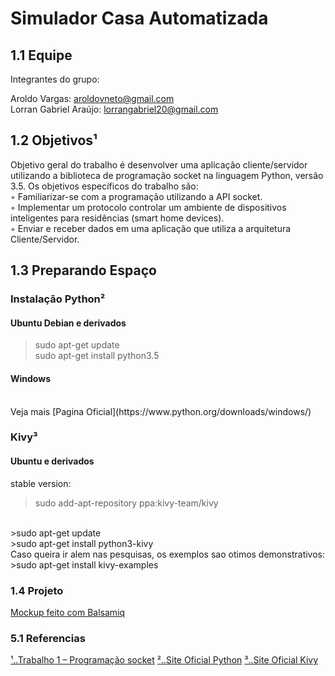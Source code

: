 # Simulador Casa Automatizada




## 1.1 Equipe

Integrantes do grupo:

Aroldo Vargas: aroldovneto@gmail.com<br>
Lorran Gabriel Araújo: lorrangabriel20@gmail.com


## 1.2 Objetivos¹

Objetivo geral do trabalho é desenvolver uma aplicação cliente/servidor utilizando a biblioteca de
programação socket na linguagem Python, versão 3.5.
Os objetivos específicos do trabalho são:<br>
◦ Familiarizar-se com a programação utilizando a API socket.<br>
◦ Implementar um protocolo controlar um ambiente de dispositivos inteligentes para residências
(smart home devices).<br>
◦ Enviar e receber dados em uma aplicação que utiliza a arquitetura Cliente/Servidor.


## 1.3 Preparando Espaço

### Instalação Python² 

#### Ubuntu Debian e derivados

>sudo apt-get update<br>
>sudo apt-get install python3.5<br>

#### Windows
<br>
Veja mais [Pagina Oficial](https://www.python.org/downloads/windows/)
<br>

### Kivy³

#### Ubuntu e derivados 

stable version:<br>
>sudo add-apt-repository ppa:kivy-team/kivy
<br>
>sudo apt-get update
<br>
>sudo apt-get install python3-kivy
<br>
Caso queira ir alem nas pesquisas, os exemplos sao otimos demonstrativos:
<br>
>sudo apt-get install kivy-examples

### 1.4 Projeto

[Mockup feito com Balsamiq](Projeto/ProjetoSistemaCasa.pdf)


### 5.1 Referencias

[¹..Trabalho 1 – Programação socket](Trabalho01_Programaçãosocket.pdf)
[²..Site Oficial Python](https://www.python.org/)
[³..Site Oficial Kivy](https://kivy.org/)
